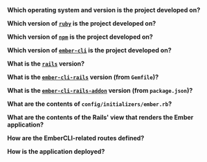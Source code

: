 **Which operating system and version is the project developed on?**

**Which version of [`ruby`][ruby] is the project developed on?**

**Which version of [`npm`][npm] is the project developed on?**

**Which version of [`ember-cli`][ember-cli] is the project developed on?**

**What is the [`rails`][rails] version?**

**What is the [`ember-cli-rails`][gem] version (from `Gemfile`)?**

**What is the [`ember-cli-rails-addon`][addon] version (from `package.json`)?**

**What are the contents of `config/initializers/ember.rb`?**

**What are the contents of the Rails' view that renders the Ember application?**

**How are the EmberCLI-related routes defined?**

**How is the application deployed?**

[ruby]: https://www.ruby-lang.org/
[node]: https://nodejs.org/en/
[npm]: https://www.npmjs.com/
[ember-cli]: http://ember-cli.com/
[rails]: https://github.com/rails/rails
[gem]: https://github.com/thoughtbot/ember-cli-rails
[addon]: https://github.com/rondale-sc/ember-cli-rails-addon/
